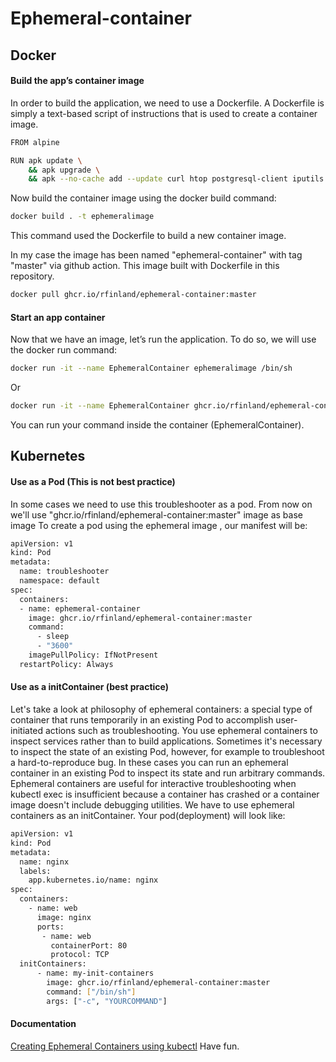 # Ephemeral-container
## Docker 
#### Build the app’s container image
In order to build the application, we need to use a Dockerfile. A Dockerfile is simply a text-based script of instructions that is used to create a container image.

```bash
FROM alpine

RUN apk update \
    && apk upgrade \
    && apk --no-cache add --update curl htop postgresql-client iputils busybox-extras 
```
Now build the container image using the docker build command:
```bash
docker build . -t ephemeralimage 
```
This command used the Dockerfile to build a new container image. 

In my case the image has been named "ephemeral-container" with tag "master" via github action.
This image built with Dockerfile in this repository.
```bash
docker pull ghcr.io/rfinland/ephemeral-container:master
```

#### Start an app container
Now that we have an image, let’s run the application. To do so, we will use the docker run command:
```bash
docker run -it --name EphemeralContainer ephemeralimage /bin/sh
```
Or
```bash
docker run -it --name EphemeralContainer ghcr.io/rfinland/ephemeral-container:master /bin/sh
```
You can run your command inside the container (EphemeralContainer).


## Kubernetes
#### Use as a Pod (This is not best practice)
In some cases we need to use this troubleshooter as a pod.
From now on we'll use "ghcr.io/rfinland/ephemeral-container:master" image as base image
To create a pod using the ephemeral image , our manifest will be:
```bash
apiVersion: v1
kind: Pod
metadata:
  name: troubleshooter
  namespace: default
spec:
  containers:
  - name: ephemeral-container
    image: ghcr.io/rfinland/ephemeral-container:master
    command:
      - sleep
      - "3600"
    imagePullPolicy: IfNotPresent
  restartPolicy: Always
```
#### Use as a initContainer (best practice)
Let's take a look at philosophy of ephemeral containers: a special type of container that runs temporarily in an existing Pod to accomplish user-initiated actions such as troubleshooting. You use ephemeral containers to inspect services rather than to build applications.
Sometimes it's necessary to inspect the state of an existing Pod, however, for example to troubleshoot a hard-to-reproduce bug. In these cases you can run an ephemeral container in an existing Pod to inspect its state and run arbitrary commands.
Ephemeral containers are useful for interactive troubleshooting when kubectl exec is insufficient because a container has crashed or a container image doesn't include debugging utilities.
We have to use ephemeral containers as an initContainer. Your pod(deployment) will look like:
```bash
apiVersion: v1
kind: Pod
metadata:
  name: nginx
  labels:
    app.kubernetes.io/name: nginx
spec:
  containers: 
    - name: web
      image: nginx
      ports:
       - name: web
         containerPort: 80
         protocol: TCP
  initContainers:
      - name: my-init-containers
        image: ghcr.io/rfinland/ephemeral-container:master
        command: ["/bin/sh"]
        args: ["-c", "YOURCOMMAND"]
```
#### Documentation
   [Creating Ephemeral Containers using kubectl](https://kubernetes.io/docs/tasks/debug-application-cluster/debug-running-pod/#ephemeral-container)
Have fun.


